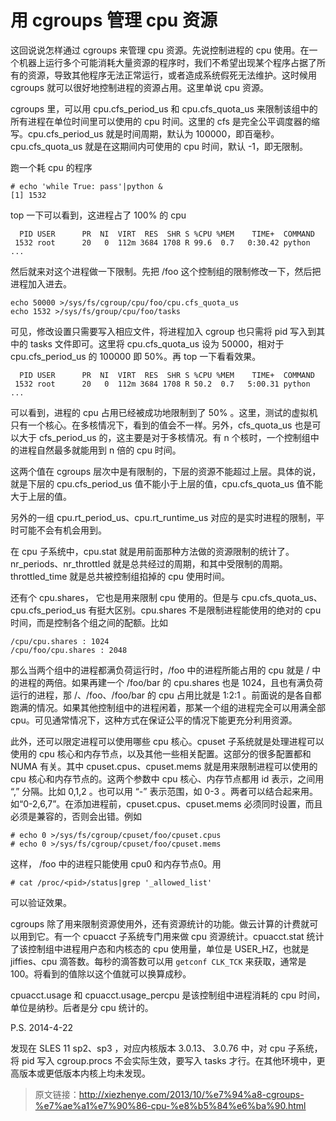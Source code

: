 # 用 cgroups 管理 cpu 资源

这回说说怎样通过 cgroups 来管理 cpu 资源。先说控制进程的 cpu 使用。在一个机器上运行多个可能消耗大量资源的程序时，我们不希望出现某个程序占据了所有的资源，导致其他程序无法正常运行，或者造成系统假死无法维护。这时候用 cgroups 就可以很好地控制进程的资源占用。这里单说 cpu 资源。

cgroups 里，可以用 cpu.cfs_period_us 和 cpu.cfs_quota_us 来限制该组中的所有进程在单位时间里可以使用的 cpu 时间。这里的 cfs 是完全公平调度器的缩写。cpu.cfs_period_us 就是时间周期，默认为 100000，即百毫秒。cpu.cfs_quota_us 就是在这期间内可使用的 cpu 时间，默认 -1，即无限制。

跑一个耗 cpu 的程序

```
# echo 'while True: pass'|python &
[1] 1532
```

top 一下可以看到，这进程占了 100% 的 cpu

```
  PID USER      PR  NI  VIRT  RES  SHR S %CPU %MEM    TIME+  COMMAND
 1532 root      20   0  112m 3684 1708 R 99.6  0.7   0:30.42 python
...
```

然后就来对这个进程做一下限制。先把 /foo 这个控制组的限制修改一下，然后把进程加入进去。

```
echo 50000 >/sys/fs/cgroup/cpu/foo/cpu.cfs_quota_us
echo 1532 >/sys/fs/group/cpu/foo/tasks
```

可见，修改设置只需要写入相应文件，将进程加入 cgroup 也只需将 pid 写入到其中的 tasks 文件即可。这里将 cpu.cfs_quota_us 设为 50000，相对于 cpu.cfs_period_us 的 100000 即 50%。再 top 一下看看效果。

```
  PID USER      PR  NI  VIRT  RES  SHR S %CPU %MEM    TIME+  COMMAND
 1532 root      20   0  112m 3684 1708 R 50.2  0.7   5:00.31 python
...
```

可以看到，进程的 cpu 占用已经被成功地限制到了 50% 。这里，测试的虚拟机只有一个核心。在多核情况下，看到的值会不一样。另外，cfs_quota_us 也是可以大于 cfs_period_us 的，这主要是对于多核情况。有 n 个核时，一个控制组中的进程自然最多就能用到 n 倍的 cpu 时间。

这两个值在 cgroups 层次中是有限制的，下层的资源不能超过上层。具体的说，就是下层的 cpu.cfs_period_us 值不能小于上层的值，cpu.cfs_quota_us 值不能大于上层的值。

另外的一组 cpu.rt_period_us、cpu.rt_runtime_us 对应的是实时进程的限制，平时可能不会有机会用到。

在 cpu 子系统中，cpu.stat 就是用前面那种方法做的资源限制的统计了。nr_periods、nr_throttled 就是总共经过的周期，和其中受限制的周期。throttled_time 就是总共被控制组掐掉的 cpu 使用时间。

还有个 cpu.shares， 它也是用来限制 cpu 使用的。但是与 cpu.cfs_quota_us、cpu.cfs_period_us 有挺大区别。cpu.shares 不是限制进程能使用的绝对的 cpu 时间，而是控制各个组之间的配额。比如

```
/cpu/cpu.shares : 1024
/cpu/foo/cpu.shares : 2048
```

那么当两个组中的进程都满负荷运行时，/foo 中的进程所能占用的 cpu 就是 / 中的进程的两倍。如果再建一个 /foo/bar 的 cpu.shares 也是 1024，且也有满负荷运行的进程，那 /、/foo、/foo/bar 的 cpu 占用比就是 1:2:1 。前面说的是各自都跑满的情况。如果其他控制组中的进程闲着，那某一个组的进程完全可以用满全部 cpu。可见通常情况下，这种方式在保证公平的情况下能更充分利用资源。

此外，还可以限定进程可以使用哪些 cpu 核心。cpuset 子系统就是处理进程可以使用的 cpu 核心和内存节点，以及其他一些相关配置。这部分的很多配置都和 NUMA 有关。其中 cpuset.cpus、cpuset.mems 就是用来限制进程可以使用的 cpu 核心和内存节点的。这两个参数中 cpu 核心、内存节点都用 id 表示，之间用 “,” 分隔。比如 0,1,2 。也可以用 “-” 表示范围，如 0-3 。两者可以结合起来用。如“0-2,6,7”。在添加进程前，cpuset.cpus、cpuset.mems 必须同时设置，而且必须是兼容的，否则会出错。例如

```
# echo 0 >/sys/fs/cgroup/cpuset/foo/cpuset.cpus
# echo 0 >/sys/fs/cgroup/cpuset/foo/cpuset.mems
```

这样， /foo 中的进程只能使用 cpu0 和内存节点0。用

```
# cat /proc/<pid>/status|grep '_allowed_list'
```

可以验证效果。

cgroups 除了用来限制资源使用外，还有资源统计的功能。做云计算的计费就可以用到它。有一个 cpuacct 子系统专门用来做 cpu 资源统计。cpuacct.stat 统计了该控制组中进程用户态和内核态的 cpu 使用量，单位是 USER_HZ，也就是 jiffies、cpu 滴答数。每秒的滴答数可以用 `getconf CLK_TCK` 来获取，通常是 100。将看到的值除以这个值就可以换算成秒。

cpuacct.usage 和 cpuacct.usage_percpu 是该控制组中进程消耗的 cpu 时间，单位是纳秒。后者是分 cpu 统计的。

P.S. 2014-4-22

发现在 SLES 11 sp2、sp3 ，对应内核版本 3.0.13、 3.0.76 中，对 cpu 子系统，将 pid 写入 cgroup.procs 不会实际生效，要写入 tasks 才行。在其他环境中，更高版本或更低版本内核上均未发现。

> 原文链接：http://xiezhenye.com/2013/10/%e7%94%a8-cgroups-%e7%ae%a1%e7%90%86-cpu-%e8%b5%84%e6%ba%90.html
